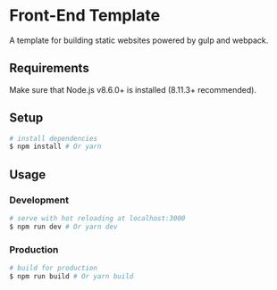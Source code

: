 # Front-End Template

A template for building static websites powered by gulp and webpack.

## Requirements

Make sure that Node.js v8.6.0+ is installed (8.11.3+ recommended).

## Setup

```bash
# install dependencies
$ npm install # Or yarn
```

## Usage

### Development

```bash
# serve with hot reloading at localhost:3000
$ npm run dev # Or yarn dev
```

### Production

```bash
# build for production
$ npm run build # Or yarn build
```
